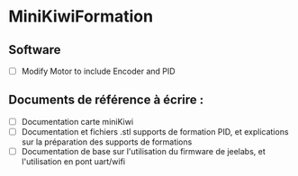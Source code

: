 # MiniKiwiFormation

## Software
- [ ] Modify Motor to include Encoder and PID

## Documents de référence à écrire :
- [ ] Documentation carte miniKiwi
- [ ] Documentation et fichiers .stl supports de formation PID, et explications sur la préparation des supports de formations
- [ ] Documentation de base sur l'utilisation du firmware de jeelabs, et l'utilisation en pont uart/wifi
